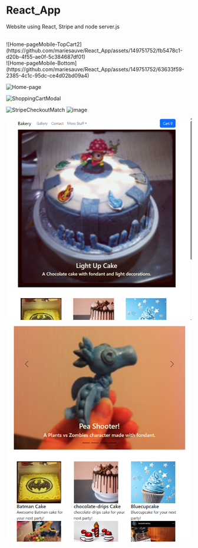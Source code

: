 # React_App
 Website using React, Stripe and node server.js

 <Br/>
![Home-pageMobile-TopCart2](https://github.com/mariesauve/React_App/assets/149751752/fb5478c1-d20b-4f55-ae0f-5c384687df01)
 <Br/>
![Home-pageMobile-Bottom](https://github.com/mariesauve/React_App/assets/149751752/63633f59-2385-4c1c-95dc-ce4d02bd09a4)


 ![Home-page](https://github.com/mariesauve/React_App/assets/149751752/c5a024e7-06e3-4544-a98b-edb10e2383c5)

![ShoppingCartModal](https://github.com/mariesauve/React_App/assets/149751752/80a78e5e-8f54-4d60-8477-a85617345636)

![StripeCheckoutMatch](https://github.com/mariesauve/React_App/assets/149751752/60e8c252-5d63-4e2d-9b09-2bad441a901d)
![image](https://github.com/mariesauve/React_App/assets/149751752/3d1c40e0-1725-47cb-9403-afec74135650)


![alt text](image-3.png)

![alt text](image-4.png)
